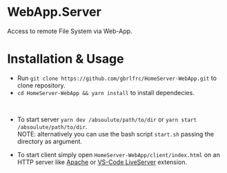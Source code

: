 # WebApp.Server

Access to remote File System via Web-App.

# Installation & Usage

* Run `git clone https://github.com/gbrlfrc/HomeServer-WebApp.git` to clone repository.
* `cd HomeServer-WebApp && yarn install` to install dependecies.
<br>

* To start server `yarn dev /absoulute/path/to/dir` or `yarn start /absoulute/path/to/dir`.
<br>NOTE: alternatively you can use the bash script `start.sh` passing the directory as argument.

* To start client simply open `HomeServer-WebApp/client/index.html` on an HTTP server like [Apache](https://www.html.it/guide/guida-apache/) or [VS-Code LiveServer](https://github.com/ritwickdey/vscode-live-server) extension.
